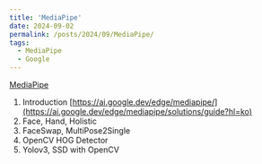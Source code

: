 ```yaml
---
title: 'MediaPipe'
date: 2024-09-02
permalink: /posts/2024/09/MediaPipe/
tags:
  - MediaPipe
  - Google
---
```


[MediaPipe](https://docs.google.com/presentation/d/18op5wdTSGwK2CCfxyw48nZ6yyAzX5WTHcpy087jDPE0/edit?usp=sharing)
1. Introduction [https://ai.google.dev/edge/mediapipe/](https://ai.google.dev/edge/mediapipe/solutions/guide?hl=ko)
2. Face, Hand, Holistic 
3. FaceSwap, MultiPose2Single
4. OpenCV HOG Detector  
5. Yolov3, SSD with OpenCV
